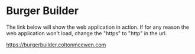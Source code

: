 # Burger Builder

The link below will show the web application in action. If for any reason the web application won't load, change the "https" to "http" in the url.

https://burgerbuilder.coltonmcewen.com
